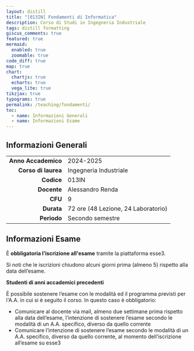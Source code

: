 ```yaml
---
layout: distill
title: "[013IN] Fondamenti di Informatica"
description: Corso di Studi in Ingegneria Industriale
tags: distill formatting
giscus_comments: true
featured: true
mermaid:
  enabled: true
  zoomable: true
code_diff: true
map: true
chart:
  chartjs: true
  echarts: true
  vega_lite: true
tikzjax: true
typograms: true
permalink: /teaching/fondamenti/
toc:
  - name: Informazioni Generali
  - name: Informazioni Esame
---
```



## Informazioni Generali

|  |                            |
|----------:|-----------------------------------------------|
| **Anno Accademico**      | 2024-2025       |
| **Corso di laurea**       | Ingegneria Industriale       |
| **Codice**       | 013IN                          |
| **Docente**      | Alessandro Renda                         |
| **CFU**      | 9 |
| **Durata**    | 72 ore (48 Lezione, 24 Laboratorio)        |
| **Periodo**     | Secondo semestre              |

## Informazioni Esame


<div class="callout-note">
  <p>È <strong>obbligatoria l’iscrizione all'esame</strong> tramite la piattaforma esse3.</p>
  <p>Si noti che le iscrizioni chiudono alcuni giorni prima (almeno 5) rispetto alla data dell’esame.</p>
</div>


<div class="callout-note">
  <p><strong>Studenti di anni accademici precedenti</strong></p>
  <p>È possibile sostenere l’esame con le modalità ed il programma previsti per l'A.A. in cui si è seguito il corso. In questo caso è obbligatorio:</p>
  <ul>
    <li>Comunicare al docente via mail, almeno due settimane prima rispetto alla data dell’esame, l’intenzione di sostenere l’esame secondo le modalità di un A.A. specifico, diverso da quello corrente</li>
    <li>Comunicare l’intenzione di sostenere l’esame secondo le modalità di un A.A. specifico, diverso da quello corrente, al momento dell’iscrizione all’esame su esse3</li>
  </ul>
</div>


